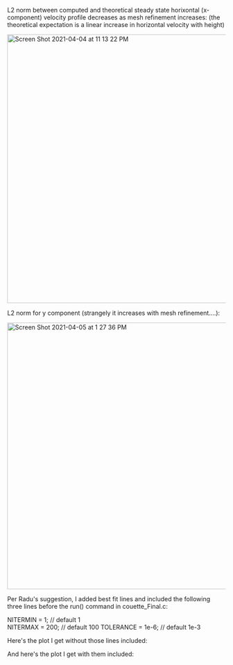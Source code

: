 L2 norm between computed and theoretical steady state horixontal (x-component) velocity profile decreases as mesh refinement increases:
(the theoretical expectation is a linear increase in horizontal velocity with height)

<img width="620" alt="Screen Shot 2021-04-04 at 11 13 22 PM" src="https://user-images.githubusercontent.com/69660053/113533441-e9ce1a00-959b-11eb-984b-e5de12f70fdd.png">

L2 norm for y component (strangely it increases with mesh refinement....):

<img width="615" alt="Screen Shot 2021-04-05 at 1 27 36 PM" src="https://user-images.githubusercontent.com/69660053/113604268-05283c00-9613-11eb-8579-5c3554bdc994.png">

Per Radu's suggestion, I added best fit lines and included the following three lines before the run() command in couette_Final.c:

NITERMIN = 1; // default 1</br>
NITERMAX = 200; // default 100
TOLERANCE = 1e-6; // default 1e-3

Here's the plot I get without those lines included:

And here's the plot I get with them included:

